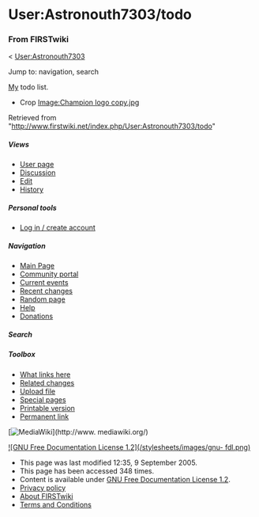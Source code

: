 # User:Astronouth7303/todo

### From FIRSTwiki

&lt; [User:Astronouth7303](/index.php/User:Astronouth7303
"User:Astronouth7303" )

Jump to: navigation, search

[My](/index.php/User:Astronouth7303 "User:Astronouth7303" ) todo list.

  * Crop [Image:Champion logo copy.jpg](/index.php/Image:Champion_logo_copy.jpg "Image:Champion logo copy.jpg" )

Retrieved from "<http://www.firstwiki.net/index.php/User:Astronouth7303/todo>"

##### Views

  * [User page](/index.php/User:Astronouth7303/todo)
  * [Discussion](/index.php?title=User_talk:Astronouth7303/todo&action=edit)
  * [Edit](/index.php?title=User:Astronouth7303/todo&action=edit)
  * [History](/index.php?title=User:Astronouth7303/todo&action=history)

##### Personal tools

  * [Log in / create account](/index.php?title=Special:Userlogin&returnto=User:Astronouth7303/todo)

[](/index.php/Main_Page "Main Page" )

##### Navigation

  * [Main Page](/index.php/Main_Page)
  * [Community portal](/index.php/FIRSTwiki:Community_portal)
  * [Current events](/index.php/Current_events)
  * [Recent changes](/index.php/Special:Recentchanges)
  * [Random page](/index.php/Special:Random)
  * [Help](/index.php/Help:Contents)
  * [Donations](/index.php/FIRSTwiki:Site_support)

##### Search



##### Toolbox

  * [What links here](/index.php/Special:Whatlinkshere/User:Astronouth7303/todo)
  * [Related changes](/index.php/Special:Recentchangeslinked/User:Astronouth7303/todo)
  * [Upload file](/index.php/Special:Upload)
  * [Special pages](/index.php/Special:Specialpages)
  * [Printable version](/index.php?title=User:Astronouth7303/todo&printable=yes)
  * [Permanent link](/index.php?title=User:Astronouth7303/todo&oldid=38277)

[![MediaWiki](/skins/common/images/poweredby_mediawiki_88x31.png)](http://www.
mediawiki.org/)

[![GNU Free Documentation License 1.2](/stylesheets/images/gnu-
fdl.png)](http://www.gnu.org/copyleft/fdl.html)

  * This page was last modified 12:35, 9 September 2005.
  * This page has been accessed 348 times.
  * Content is available under [GNU Free Documentation License 1.2](http://www.gnu.org/copyleft/fdl.html "http://www.gnu.org/copyleft/fdl.html" ).
  * [Privacy policy](/index.php/FIRSTwiki:Privacy_policy "FIRSTwiki:Privacy policy" )
  * [About FIRSTwiki](/index.php/FIRSTwiki:About "FIRSTwiki:About" )
  * [Terms and Conditions](/index.php/FIRSTwiki:Terms_and_conditions "FIRSTwiki:Terms and conditions" )

